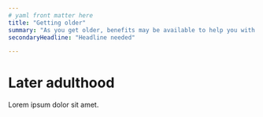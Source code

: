 ```yaml
---
# yaml front matter here
title: "Getting older"
summary: "As you get older, benefits may be available to help you with expenses, health care, and other new challenges."
secondaryHeadline: "Headline needed"

---
```



# Later adulthood

Lorem ipsum dolor sit amet.

